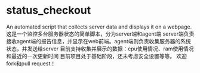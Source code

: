 # status_checkout
An automated script that collects server data and displays it on a webpage.
这是一个监控多台服务器状态的简单脚本，分为server端和agent端
server端负责接收agent端的报告信息，并显示在web前端。agent端则负责收集服务器的系统状态，并发送给server
目前支持收集并展示的数据：cpu使用情况、ram使用情况和最近的一次更新时间
目前项目处于基础阶段，还未考虑安全设置等等。
欢迎fork和pull request！

